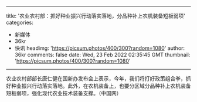 
---
title: '农业农村部：抓好种业振兴行动落实落地，分品种补上农机装备短板弱项'
categories: 
 - 新媒体
 - 36kr
 - 快讯
headimg: 'https://picsum.photos/400/300?random=1080'
author: 36kr
comments: false
date: Wed, 23 Feb 2022 02:35:45 GMT
thumbnail: 'https://picsum.photos/400/300?random=1080'
---

<div>   
农业农村部部长唐仁健在国新办发布会上表示，今年，我们将打好政策组合拳，抓好种业振兴行动落实落地。此外，在农机装备上，也要分区域分品种补上农机装备短板弱项，强化现代农业技术装备支撑。（中国网）  
</div>
            
